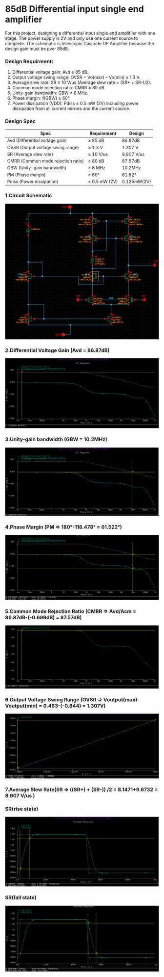 # 85dB Differential input single end amplifier

For this project, designing a differential input single end amplifiler with one stage. The power supply is 2V and only use one current source to complete. The schematic is telescopic Cascode OP Amplifier because the design gain must be pver 85dB. 

### Design Requirment:

1. Differential voltage gain: Avd ≥ 85 dB.
2. Output voltage swing range: OVSR = Vo(max) – Vo(min) ≥ 1.3 V.
3. Average slew rate: SR ≥ 10 V/us (Average slew rate = (SR+ + SR-)/2).
4. Common mode rejection ratio: CMRR ≥ 80 dB.
5. Unity-gain bandwidth: GBW ≥ 8 MHz.
6. Phase margin: f(GBW) ≥ 60°.
7. Power dissipation (VDD): Pdiss ≤ 0.5 mW (2V) including power dissipation from all current mirrors and the current source.

### Design Spec
|     Spec      | Requirement   | Design               |
| ------------- | ------------- | ------------------   | 
|Avd (Differential voltage gain) | ≥ 85 dB  | 86.87dB  |
|OVSR (Output voltage swing range)| ≥ 1.3 V  | 1.307 V |
|SR (Average slew rate)| ≥ 10 V/us  | 8.907 V/us       |
|CMRR (Common mode rejection ratio)| ≥ 80 dB  | 87.57dB|
|GBW (Unity-gain bandwidth)| ≥ 8 MHz  | 10.2MHz        |
|PM (Phase margin)| ≥ 60°  | 61.52°                    |
|Pdiss (Power dissipation)| ≤ 0.5 mW (2V) | 0.125mW(2V)|


### 1.Circuit Schematic
![schematic](https://github.com/yichienchiang/85dB-Differential-input-single-ended-amplifier/blob/8223ba9958d5600629535535f920c25d80b86b20/region.PNG)

### 2.Differential Voltage Gain (Avd = 86.87dB)
![Avd](https://github.com/yichienchiang/85dB-Differential-input-single-ended-amplifier/blob/8223ba9958d5600629535535f920c25d80b86b20/Avd.PNG)

### 3.Unity-gain bandwidth (GBW = 10.2MHz)
![GBW](https://github.com/yichienchiang/85dB-Differential-input-single-ended-amplifier/blob/8223ba9958d5600629535535f920c25d80b86b20/GBW.PNG)

### 4.Phase Margin (PM => 180°-118.478° = 61.522°)
![PM](https://github.com/yichienchiang/85dB-Differential-input-single-ended-amplifier/blob/8223ba9958d5600629535535f920c25d80b86b20/pm.PNG)

### 5.Common Mode Rejection Ratio (CMRR => Avd/Acm = 86.87dB-(-0.699dB) = 87.57dB)
![CMRR](https://github.com/yichienchiang/85dB-Differential-input-single-ended-amplifier/blob/8223ba9958d5600629535535f920c25d80b86b20/CMRR.PNG)

### 6.Output Voltage Swing Range (OVSR => Voutput(max)-Voutput(min) = 0.463-(-0.844) = 1.307V)
![OVSR](https://github.com/yichienchiang/85dB-Differential-input-single-ended-amplifier/blob/aad4af1d1bff20c8aca1b00f2dd91131c5a924a0/Capture.PNG)

### 7.Average Slew Rate(SR => ((SR+) + (SR-)) /2 = 8.1471+9.6732 = 8.907 V/us )

###  SR(rise state)
![SR1](https://github.com/yichienchiang/85dB-Differential-input-single-ended-amplifier/blob/84fc5c3ef9711193c1732cd0a78447f9ef0e2ec9/TR1.PNG)

###  SR(fall state)
![SR2](https://github.com/yichienchiang/85dB-Differential-input-single-ended-amplifier/blob/84fc5c3ef9711193c1732cd0a78447f9ef0e2ec9/TR2.PNG)








